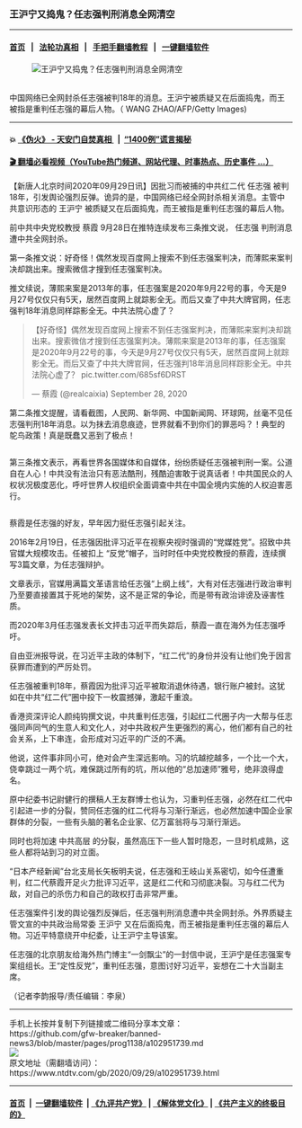 ### 王沪宁又捣鬼？任志强判刑消息全网清空
------------------------

#### [首页](https://github.com/gfw-breaker/banned-news3/blob/master/README.md) &nbsp;&nbsp;|&nbsp;&nbsp; [法轮功真相](https://github.com/begood0513/basic/blob/master/README.md)  &nbsp;&nbsp;|&nbsp;&nbsp; [手把手翻墙教程](https://github.com/gfw-breaker/guides/wiki)  &nbsp;&nbsp;|&nbsp;&nbsp; [一键翻墙软件](https://github.com/gfw-breaker/nogfw/blob/master/README.md)  



<div><div class="featured_image">
 <figure>
  <img alt="王沪宁又捣鬼？任志强判刑消息全网清空" src="https://i.ntdtv.com/assets/uploads/2020/09/GettyImages-1128701083-800x450.jpg"/>
 </figure><br/>
 <span class="caption">
  中国网络已全网封杀任志强被判18年的消息。王沪宁被质疑又在后面捣鬼，而王被指是重判任志强的幕后人物。（ WANG ZHAO/AFP/Getty Images)
 </span>
</div>
</div><hr/>

#### 💥 [《伪火》 - 天安门自焚真相 ](http://158.247.195.190:10000/videos/blog/weihuo.html)&nbsp; |&nbsp; [“1400例”谎言揭秘  ](http://158.247.195.190:10000/videos/blog/jiexi1400.html)

#### [ 🎬  翻墙必看视频（YouTube热门频道、网站代理、时事热点、历史事件 ...）](https://github.com/gfw-breaker/links/blob/master/banned.md)

<div><div class="post_content" itemprop="articleBody">
 <p>
  【新唐人北京时间2020年09月29日讯】因批习而被捕的中共红二代
  <ok href="https://www.ntdtv.com/gb/任志强.htm">
   任志强
  </ok>
  被判18年，引发舆论强烈反弹。诡异的是，中国网络已经全网封杀相关消息。主管中共意识形态的
  <ok href="https://www.ntdtv.com/gb/王沪宁.htm">
   王沪宁
  </ok>
  被质疑又在后面捣鬼，而王被指是重判任志强的幕后人物。
 </p>
 <p>
  前中共中央党校教授
  <ok href="https://www.ntdtv.com/gb/蔡霞.htm">
   蔡霞
  </ok>
  9月28日在推特连续发布三条推文说，
  <ok href="https://www.ntdtv.com/gb/任志强.htm">
   任志强
  </ok>
  判刑消息遭中共全网封杀。
 </p>
 <p>
  第一条推文说：好奇怪！偶然发现百度网上搜索不到任志强案判决，而薄熙来案判决却跳出来。搜索微信才搜到任志强案判决。
 </p>
 <p>
  推文续说，薄熙来案是2013年的事，任志强案是2020年9月22号的事，今天是9月27号仅仅只有5天，居然百度网上就踪影全无。而后又查了中共大牌官网，任志强判18年消息同样踪影全无。中共法院心虚了？
 </p>
 <blockquote class="twitter-tweet" data-dnt="true" data-width="500">
  <p dir="ltr" lang="zh">
   【好奇怪】偶然发现百度网上搜索不到任志强案判决，而薄熙来案判决却跳出来。搜索微信才搜到任志强案判决。薄熙来案是2013年的事，任志强案是2020年9月22号的事，今天是9月27号仅仅只有5天，居然百度网上就踪影全无。而后又查了中共大牌官网，任志强判18年消息同样踪影全无。中共法院心虚了？
   <ok href="https://t.co/685sf6DRST">
    pic.twitter.com/685sf6DRST
   </ok>
  </p>
  <p>
   —
   <ok href="https://www.ntdtv.com/gb/蔡霞.htm">
    蔡霞
   </ok>
   (@realcaixia)
   <ok href="https://twitter.com/realcaixia/status/1310412093317935104?ref_src=twsrc%5Etfw">
    September 28, 2020
   </ok>
  </p>
 </blockquote>
 <p>
  <script async="" charset="utf-8" src="https://platform.twitter.com/widgets.js">
  </script>
 </p>
 <p>
  <p>
   第二条推文提醒，请看截图，人民网、新华网、中国新闻网、环球网，丝毫不见任志强判刑18年消息。以为抹去消息痕迹，世界就看不到你们的罪恶吗？！典型的鸵鸟政策！真是既蠢又恶到了极点！
  </p>
  <p>
   <ok href="https://i.ntdtv.com/assets/uploads/2020/09/2-70.jpg">
    <img alt="" class="alignnone size-full wp-image-102951741" src="https://i.ntdtv.com/assets/uploads/2020/09/2-70.jpg"/>
   </ok>
  </p>
  <p>
   第三条推文表示，再看世界各国媒体和自媒体，纷纷质疑任志强被判刑一案。公道自在人心！中共没有法治只有恶法酷刑，残酷迫害敢于说真话者！中共国民众的人权状况极度恶化，呼吁世界人权组织全面调查中共在中国全境内实施的人权迫害恶行。
  </p>
  <p>
   <ok href="https://i.ntdtv.com/assets/uploads/2020/09/3-52.jpg">
    <img alt="" class="alignnone size-full wp-image-102951742" src="https://i.ntdtv.com/assets/uploads/2020/09/3-52.jpg"/>
   </ok>
  </p>
  <p>
   蔡霞是任志强的好友，早年因力挺任志强引起关注。
  </p>
  <p>
   2016年2月19日，任志强因批评习近平在视察央视时强调的“党媒姓党”。招致中共官媒大规模攻击。任被扣上 “反党”帽子，当时时任中央党校教授的蔡霞，连续撰写3篇文章，为任志强辩护。
  </p>
  <p>
   文章表示，官媒用满篇文革语言给任志强“上纲上线”，大有对任志强进行政治审判乃至要直接置其于死地的架势，这不是正常的争论，而是带有政治诽谤及诬害性质。
  </p>
  <p>
   而2020年3月任志强发表长文抨击习近平而失踪后，蔡霞一直在海外为任志强呼吁。
  </p>
  <p>
   自由亚洲报导说，在习近平主政的体制下，“红二代”的身份并没有让他们免于因言获罪而遭到的严厉处罚。
  </p>
  <p>
   任志强被重判18年，蔡霞因为批评习近平被取消退休待遇，银行账户被封。这犹如在中共“红二代”圈中投下一枚震撼弹，激起千重浪。
  </p>
  <p>
   香港资深评论人颜纯钩撰文说，中共重判任志强，引起红二代圈子内一大帮与任志强同声同气的生意人和文化人，对中共政权产生更强烈的离心，他们都有自己的社会关系，上下串连，会形成对习近平的广泛的不满。
  </p>
  <p>
   他说，这件事非同小可，绝对会产生深远影响。习的坑越挖越多，一个比一个大，侥幸跳过一两个坑，难保跳过所有的坑，所以他的“总加速师”雅号，绝非浪得虚名。
  </p>
  <p>
   原中纪委书记尉健行的撰稿人王友群博士也认为，习重判任志强，必然在红二代中引起进一步的分裂，赞同任志强的红二代将与习渐行渐远，也必然加速中国企业家群体的分裂，一些有头脑的著名企业家、亿万富翁将与习渐行渐远。
  </p>
  <p>
   同时也将加速
   <ok href="https://www.ntdtv.com/gb/中共高层.htm">
    中共高层
   </ok>
   的分裂，虽然高压下一些人暂时隐忍，一旦时机成熟，这些人都将站到习的对立面。
  </p>
  <p>
   “日本产经新闻”台北支局长矢板明夫说，任志强和王岐山关系密切，如今任遭重判，红二代蔡霞开足火力批评习近平，这是红二代和习彻底决裂。习与红二代为敌，对自己的杀伤力和自己的政权打击非常严重。
  </p>
  <p>
   任志强案件引发的舆论强烈反弹后，任志强判刑消息遭中共全网封杀。外界质疑主管文宣的中共政治局常委
   <ok href="https://www.ntdtv.com/gb/王沪宁.htm">
    王沪宁
   </ok>
   又在后面捣鬼，而王被指是重判任志强的幕后人物。习近平特意绕开中纪委，让王沪宁主导该案。
  </p>
  <p>
   任志强的北京朋友给海外热门博主“一剑飘尘”的一封信中说，王沪宁是任志强案专案组组长。王“定性反党”，重判任志强，意图讨好习近平，妄想在二十大当副主席。
  </p>
  <p>
   （记者李韵报导/责任编辑：李泉）
  </p>
  <div class="single_ad">
  </div>
 </p>
</div>
</div>
<hr/>
手机上长按并复制下列链接或二维码分享本文章：<br/>
https://github.com/gfw-breaker/banned-news3/blob/master/pages/prog1138/a102951739.md <br/>
<a href='https://github.com/gfw-breaker/banned-news3/blob/master/pages/prog1138/a102951739.md'><img src='https://github.com/gfw-breaker/banned-news3/blob/master/pages/prog1138/a102951739.md.png'/></a> <br/>
原文地址（需翻墙访问）：https://www.ntdtv.com/gb/2020/09/29/a102951739.html


------------------------
#### [首页](https://github.com/gfw-breaker/banned-news3/blob/master/README.md) &nbsp;|&nbsp; [一键翻墙软件](https://github.com/gfw-breaker/nogfw/blob/master/README.md) &nbsp;| [《九评共产党》](https://github.com/gfw-breaker/9ping.md/blob/master/README.md#九评之一评共产党是什么) | [《解体党文化》](https://github.com/gfw-breaker/jtdwh.md/blob/master/README.md) | [《共产主义的终极目的》](https://github.com/gfw-breaker/gczydzjmd.md/blob/master/README.md)


<img src='http://gfw-breaker.win/banned-news3/pages/prog1138/a102951739.md' width='0px' height='0px'/>